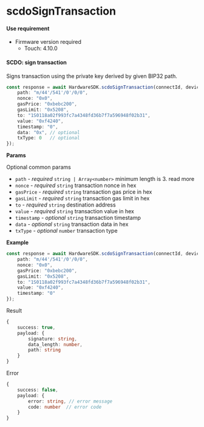 # scdoSignTransaction

#### Use requirement

* Firmware version required
  * Touch: 4.10.0

#### SCDO: sign transaction

Signs transaction using the private key derived by given BIP32 path.

```typescript
const response = await HardwareSDK.scdoSignTransaction(connectId, deviceId, {
    path: "m/44'/541'/0'/0/0",
    nonce: "0x0",
    gasPrice: "0xbebc200",
    gasLimit: "0x5208", 
    to: "1S0118a02f993fc7a4348fd36b7f7a596948f02b31",
    value: "0xf4240",
    timestamp: "0",
    data: "0x", // optional
    txType: 0   // optional
});
```

**Params**

Optional common params

* `path` - _required_ `string | Array<number>` minimum length is 3. read more
* `nonce` - _required_ `string` transaction nonce in hex
* `gasPrice` - _required_ `string` transaction gas price in hex
* `gasLimit` - _required_ `string` transaction gas limit in hex
* `to` - _required_ `string` destination address
* `value` - _required_ `string` transaction value in hex
* `timestamp` - _optional_ `string` transaction timestamp
* `data` - _optional_ `string` transaction data in hex
* `txType` - _optional_ `number` transaction type

**Example**

```typescript
const response = await HardwareSDK.scdoSignTransaction(connectId, deviceId, {
    path: "m/44'/541'/0'/0/0",
    nonce: "0x0",
    gasPrice: "0xbebc200",
    gasLimit: "0x5208",
    to: "1S0118a02f993fc7a4348fd36b7f7a596948f02b31",
    value: "0xf4240",
    timestamp: "0"
});
```

Result

```typescript
{
    success: true,
    payload: {
        signature: string,
        data_length: number,
        path: string
    }
}
```

Error

```typescript
{
    success: false,
    payload: {
        error: string, // error message
        code: number  // error code
    }
}
```
